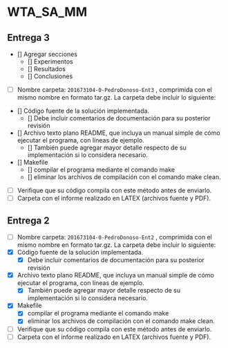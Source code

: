 # WTA_SA_MM

## Entrega 3

- [] Agregar secciones
  - [] Experimentos
  - [] Resultados
  - [] Conclusiones
- [ ] Nombre carpeta: `201673104-0-PedroDonoso-Ent3` , comprimida con el mismo nombre en formato tar.gz. La carpeta debe incluir lo siguiente:

- [] Código fuente de la solución implementada. 
  - [] Debe incluir comentarios de documentación para su posterior revisión
- [] Archivo texto plano README, que incluya un manual simple de cómo ejecutar el programa, con líneas de ejemplo. 
  - [] También puede agregar mayor detalle respecto de su implementación si lo considera necesario.
- [] Makefile
  - []  compilar el programa mediante el comando make
  - []  eliminar los archivos de compilación con el comando make clean. 
- [ ] Verifique que su código compila con este método antes de enviarlo.
- [ ] Carpeta con el informe realizado en LATEX (archivos fuente y PDF).

## Entrega 2
- [ ] Nombre carpeta: `201673104-0-PedroDonoso-Ent2` , comprimida con el mismo nombre en formato tar.gz. La carpeta debe incluir lo siguiente:
- [x] Código fuente de la solución implementada. 
  - [x] Debe incluir comentarios de documentación para su posterior revisión
- [x] Archivo texto plano README, que incluya un manual simple de cómo ejecutar el programa, con líneas de ejemplo. 
  - [x] También puede agregar mayor detalle respecto de su implementación si lo considera necesario.
- [x] Makefile
  - [x]  compilar el programa mediante el comando make
  - [x]  eliminar los archivos de compilación con el comando make clean. 
- [ ] Verifique que su código compila con este método antes de enviarlo.
- [ ] Carpeta con el informe realizado en LATEX (archivos fuente y PDF).
